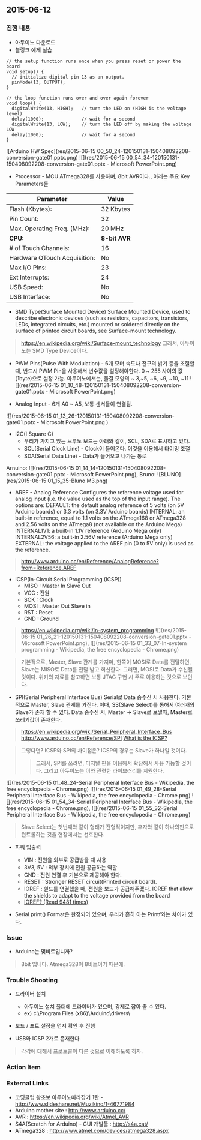 2015-06-12
----------

### 진행 내용
* 아두이노 다운로드
* 블링크 예제 실습

```
// the setup function runs once when you press reset or power the board
void setup() {
  // initialize digital pin 13 as an output.
  pinMode(13, OUTPUT);
}

// the loop function runs over and over again forever
void loop() {
  digitalWrite(13, HIGH);   // turn the LED on (HIGH is the voltage level)
  delay(1000);              // wait for a second
  digitalWrite(13, LOW);    // turn the LED off by making the voltage LOW
  delay(1000);              // wait for a second
}
```

![Arduino HW Spec](res/2015-06-15 00_50_24-120150131-150408092208-conversion-gate01.pptx.png)
![](res/2015-06-15 00_54_34-120150131-150408092208-conversion-gate01.pptx - Microsoft PowerPoint.png)

* Processor - MCU
ATmega328를 사용하며, 8bit AVR이다., 아래는 주요 Key Parameters들

| Parameter                   | Value     |
|-----------------------------|---------- |
| Flash (Kbytes):             | 32 Kbytes |
| Pin Count:                  | 32        |
| Max. Operating Freq. (MHz): | 20 MHz    |
| **CPU:**                    | **8-bit AVR**|
| # of Touch Channels:        | 16        |
| Hardware QTouch Acquisition:| No        |
| Max I/O Pins:               | 23        |
| Ext Interrupts:             | 24        |
| USB Speed:                  | No        |
| USB Interface:              | No        |

* SMD Type(Surface Mounted Device)
Surface Mounted Device, used to describe electronic devices (such as resistors, capacitors, transistors, LEDs, integrated circuits, etc.) mounted or soldered directly on the surface of printed circuit boards, see Surface-mount technology.
> https://en.wikipedia.org/wiki/Surface-mount_technology
> 그래서, 아두이노는 SMD Type Device이다.

* PWM Pins(Pulse With Modulation) - 6개
모터 속도나 전구의 밝기 등을 조절할 때, 반드시 PWM Pin을 사용해서 변수값을 설정해야한다.
0 ~ 255 사이의 값(1byte)으로 설정 가능.
아두이노에서는, 물결 모양의 ~ 3,~5, ~6, ~9, ~10, ~11
![](res/2015-06-15 01_10_48-120150131-150408092208-conversion-gate01.pptx - Microsoft PowerPoint.png)

* Analog Input - 6개
A0 ~ A5, 보통 센서들이 연결됨.

![](res/2015-06-15 01_13_26-120150131-150408092208-conversion-gate01.pptx - Microsoft PowerPoint.png )

* I2C(I Square C)
    * 우리가 가지고 있는 브루노 보드는 아래와 같이, SCL, SDA로 표시하고 있다.
    * SCL(Serial Clock Line) - Clock이 들어온다. 이것을 이용해서 타이밍 조절
    * SDA(Serial Data Line) - Data가 들어오고 나가는 통로

Arnuino: ![](res/2015-06-15 01_14_14-120150131-150408092208-conversion-gate01.pptx - Microsoft PowerPoint.png),  Bruno: ![BLUNO](res/2015-06-15 01_15_35-Bluno M3.png)

* AREF - Analog Reference
Configures the reference voltage used for analog input (i.e. the value used as the top of the input range). The options are:
DEFAULT: the default analog reference of 5 volts (on 5V Arduino boards) or 3.3 volts (on 3.3V Arduino boards)
INTERNAL: an built-in reference, equal to 1.1 volts on the ATmega168 or ATmega328 and 2.56 volts on the ATmega8 (not available on the Arduino Mega)
INTERNAL1V1: a built-in 1.1V reference (Arduino Mega only)
INTERNAL2V56: a built-in 2.56V reference (Arduino Mega only)
EXTERNAL: the voltage applied to the AREF pin (0 to 5V only) is used as the reference.
> http://www.arduino.cc/en/Reference/AnalogReference?from=Reference.AREF

* ICSP(In-Circuit Serial Programming (ICSP))
    * MISO : Master In Slave Out
    * VCC : 전원
    * SCK : Clock
    * MOSI : Master Out Slave in
    * RST : Reset
    * GND : Ground

> https://en.wikipedia.org/wiki/In-system_programming
![](res/2015-06-15 01_26_21-120150131-150408092208-conversion-gate01.pptx - Microsoft PowerPoint.png), ![](res/2015-06-15 01_33_07-In-system programming - Wikipedia, the free encyclopedia - Chrome.png)

> 기본적으로, Master, Slave 관계를 가지며, 한쪽이 MOSI로 Data를 전달하면, Slave는 MISO로 Data를 전달 받고 회신한다. 그러면, MOSI로 Data가 수신될 것이다.
> 위키의 자료를 참고하면 보통 JTAG 구현 시 주로 이용하는 것으로 보인다.

* SPI(Serial Peripheral Interface Bus)
Serial로 Data 송수신 시 사용한다.
기본적으로 Master, Slave 관계를 가진다. 이때, SS(Slave Select)를 통해서 여러개의 Slave가 존재 할 수 있다.
Data 송수신 시, Master -> Slave로 보낼때, Master로 쓰레기값이 존재한다.
> https://en.wikipedia.org/wiki/Serial_Peripheral_Interface_Bus
> http://www.arduino.cc/en/Reference/SPI
> [What is the ICSP?](http://forum.arduino.cc/index.php?topic=126979.0)

> 그렇다면? ICSP와 SPI의 차이점은? ICSP의 경우는 Slave가 하나일 것이다.
>> 그래서, SPI를 쓰려면, 디지털 핀을 이용해서 확장해서 사용 가능할 것이다.
>> 그리고 아두이노는 이와 관련한 라이브러리를 지원한다.

![](res/2015-06-15 01_48_24-Serial Peripheral Interface Bus - Wikipedia, the free encyclopedia - Chrome.png)
![](res/2015-06-15 01_49_28-Serial Peripheral Interface Bus - Wikipedia, the free encyclopedia - Chrome.png)
![](res/2015-06-15 01_54_34-Serial Peripheral Interface Bus - Wikipedia, the free encyclopedia - Chrome.png), ![](res/2015-06-15 01_55_32-Serial Peripheral Interface Bus - Wikipedia, the free encyclopedia - Chrome.png)
> Slave Select는 첫번째와 같이 형태가 전형적이지만, 후자와 같이 하나의핀으로 컨트롤하는 것을 현장에서는 선호한다.

* 파워 입출력
   * VIN : 전원을 외부로 공급받을 때 사용
   * 3V3, 5V : 외부 장치에 전원 공급하는 역할
   * GND : 전원 연결 후 기본으로 제공해야 한다.
   * RESET : Stronger RESET circuit(Printed circuit board).
   * IOREF : 쉴드를 연결했을 때, 전원을 보드가 공급해주겠다. IOREF that allow the shields to adapt to the voltage provided from the board
   * [IOREF? (Read 9481 times)](http://forum.arduino.cc/index.php?topic=122743.0)

* Serial print()
Format은 한정되어 있으며, 우리가 흔히 아는 Printf와는 차이가 있다.

### Issue
* Arduino는 몇비트입니까?
> 8bit 입니다. Atmega328이 8비트이기 때문에.

### Trouble Shooting

* 드라이버 설치
    * 아두이노 설치 폴더에 드라이버가 있으며, 강제로 잡아 줄 수 있다.
    * ex) c:\Program Files (x86)\Arduino\drivers\
* 보드 / 포트 설정을 먼저 확인 후 진행

* USB와 ICSP 2개로 존재한다.
> 각각에 대해서 프로토콜이 다른 것으로 이해하도록 하자.

### Action Item


### External Links
* 코딩클럽 왕초보 아두이노따라잡기 1탄 - http://www.slideshare.net/Muzikino/1-46771984
* Arduino mother site : http://www.arduino.cc/
* AVR : https://en.wikipedia.org/wiki/Atmel_AVR
* S4A(Scratch for Arduino) - GUI 개발툴 : http://s4a.cat/
* ATmega328 : http://www.atmel.com/devices/atmega328.aspx